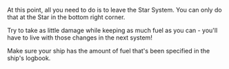 At this point, all you need to do is to leave the Star System. You can only do that at the Star in the bottom right corner.

Try to take as little damage while keeping as much fuel as you can - you'll have to live with those changes in the next system!

Make sure your ship has the amount of fuel that's been specified in the ship's logbook.
